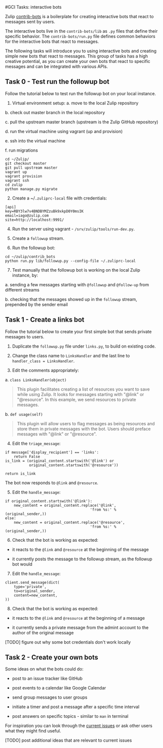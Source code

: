 #GCI Tasks: interactive bots

Zulip [contrib-bots](https://github.com/zulip/zulip/tree/master/contrib_bots/lib) is a boilerplate for creating interactive bots that react to messages sent by users.

The interactive bots live in the `contrib-bots/lib` as `.py` files that define their specific behavior. The `contrib-bots/run.py` file defines common behaviors for the interactive bots that react to messages.

The following tasks will introduce you to using interactive bots and creating simple new bots that react to messages. This group of tasks has a high creative potential, as you can create your own bots that react to specific messages and can be integrated with various APIs.

## Task 0 - Test run the followup bot

Follow the tutorial below to test run the followup bot on your local instance.

1. Virtual environment setup:
  a. move to the local Zulip repository

  b. check out master branch in the local repository

  c. pull the upstream master branch (upstream is the Zulip GitHub repository)

  d. run the virtual machine using vagrant (up and provision)

  e. ssh into the virtual machine

  f. run migrations

  ```
  cd ~/Zulip/
  git checkout master
  git pull upstream master
  vagrant up
  vagrant provision
  vagrant ssh
  cd zulip
  python manage.py migrate
  ```

2. Create a ~/`.zuliprc-local` file with credentials:

  ```
  [api]
  key=RBY3lw7v4BNDBYMZzuBk9xkpD0Y0msIK
  email=iago@zulip.com
  site=http://localhost:9991/
  ```

4. Run the server using vagrant - `/srv/zulip/tools/run-dev.py`.


5. Create a `followup` stream.


6. Run the followup bot:

  ```
  cd ~/zulip/contrib_bots
  python run.py lib/followup.py --config-file ~/.zuliprc-local
  ```

7. Test manually that the followup bot is working on the local Zulip instance, by:

  a. sending a few messages starting with `@followup` and `@follow-up` from different streams

  b. checking that the messages showed up in the `followup` stream, prepended by the sender email

## Task 1 - Create a links bot

Follow the tutorial below to create your first simple bot that sends private messages to users.

1. Duplicate the `followup.py` file under `links.py`, to build on existing code.


2. Change the class name to `LinksHandler` and the last line to `handler_class = LinksHandler`.


3. Edit the comments appropriately:

  a. `class LinksHandler(object)`
  > This plugin facilitates creating a list of resources you want to save while using Zulip. It looks for messages starting with "@link" or "@resource".
  > In this example, we send resources to private messages.


  b.  `def usage(self)`
  > This plugin will allow users to flag messages as being resources and store them in private messages with the bot. Users should preface messages with "@link" or "@resource".


4. Edit the `triage_message`:

  ```
  if message['display_recipient'] == 'links':
      return False
  is_link = (original_content.startswith('@link') or
             original_content.startswith('@resource'))

  return is_link
  ```

  The bot now responds to `@link` and `@resource`.


5. Edit the `handle_message`:

  ```
  if original_content.startswith('@link'):
      new_content = original_content.replace('@link',
                                         'from %s:' % (original_sender,))
  else:
      new_content = original_content.replace('@resource',
                                         'from %s:' % (original_sender,))
  ```

6. Check that the bot is working as expected:

  - it reacts to the `@link` and `@resource` at the beginning of the message

  - it currently posts the message to the followup stream, as the followup bot would


7. Edit the `handle_message`:

  ```
  client.send_message(dict(
      type='private',
      to=original_sender,
      content=new_content,
  ))
  ```

8. Check that the bot is working as expected:

  - it reacts to the `@link` and `@resource` at the beginning of a message

  - it currently sends a private message from the admint account to the author of the original message

[TODO] figure out why some bot credentials don't work locally

## Task 2 - Create your own bots

Some ideas on what the bots could do:

  - post to an issue tracker like GitHub

  - post events to a calendar like Google Calendar

  - send group messages to user groups

  - initiate a timer and post a message after a specific time interval

  - post answers on specific topics - similar to `man` in terminal

For inspiration you can look through the [current issues](https://github.com/zulip/zulip/issues) or ask other users what they might find useful.

[TODO] post additional ideas that are relevant to current issues
